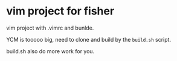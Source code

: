 # vim project for fisher

vim project with .vimrc and bunlde.

YCM is tooooo big, need to clone and build by the `build.sh` script.

build.sh also do more work for you.

